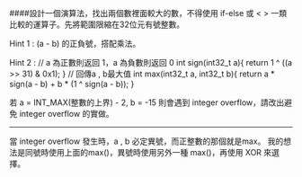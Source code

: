 ####設計一個演算法，找出兩個數裡面較大的數，不得使用 if-else 或 < > 一類比較的運算子。先將範圍限縮在32位元有號整數。

Hint 1 : (a - b) 的正負號，搭配乘法。

Hint 2 :
// a 為正數則返回 1，a 為負數則返回 0
int sign(int32_t a){ return 1 ^ ((a >> 31) & 0x1); }
// 回傳a , b最大值
int max(int32_t a, int32_t b){ return a * sign(a - b) + b * (1 ^ sign(a - b)); }

若 a = INT_MAX(整數的上界) - 2, b = -15 則會遇到 integer overflow，請改出避免 integer overflow 的實做。

-----

當 integer overflow 發生時，a , b 必定異號，而正整數的那個就是max。
我的想法是同號時使用上面的max()，異號時使用另外一種 max()，再使用 XOR 來選擇。

